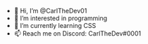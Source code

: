- 👋 Hi, I’m @CarlTheDev01
- 👀 I’m interested in programming
- 🌱 I’m currently learning CSS
- 📫 Reach me on Discord: CarlTheDev#0001

<!---
CarlTheDev01/CarlTheDev01 is a ✨ special ✨ repository because its `README.md` (this file) appears on your GitHub profile.
You can click the Preview link to take a look at your changes.
--->
